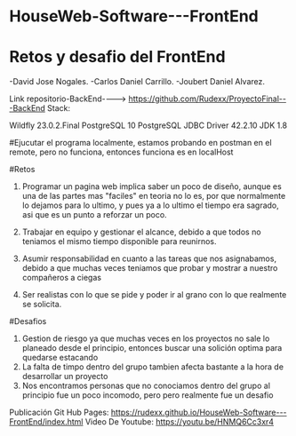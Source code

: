 # HouseWeb-Software---FrontEnd

# Retos y desafio del FrontEnd
-David Jose Nogales.
-Carlos Daniel Carrillo.
-Joubert Daniel Alvarez.


Link repositorio-BackEnd----> https://github.com/Rudexx/ProyectoFinal---BackEnd
Stack:

Wildfly 23.0.2.Final
PostgreSQL 10
PostgreSQL JDBC Driver 42.2.10
JDK 1.8  

#Ejucutar el programa localmente, estamos probando en postman en el remote, pero no funciona, entonces funciona es en localHost 

#Retos
1) Programar un pagina web implica saber un poco de diseño, aunque es una de las partes mas "faciles" en teoria no lo es,
   por que normalmente lo dejamos para lo ultimo,
   y pues ya a lo ultimo el tiempo era sagrado, asi que es un punto a reforzar un poco.
   
2) Trabajar en equipo y gestionar el alcance, debido a que todos no teniamos el mismo tiempo disponible para reunirnos.

3) Asumir responsabilidad en cuanto a las tareas que nos asignabamos, debido a que muchas veces teniamos que probar y mostrar a nuestro compañeros a ciegas

4) Ser realistas con lo que se pide y poder ir al grano con lo que realmente se solicita.



#Desafios
1) Gestion de riesgo ya que muchas veces en los proyectos no sale lo planeado desde el principio, entonces buscar una solición optima para quedarse estacando 
2) La falta de timpo dentro del grupo tambien afecta bastante a la hora de desarrollar un proyecto 
3) Nos encontramos personas que no conociamos dentro del grupo al principio fue un poco incomodo, pero pero realmente fue un desafio

Publicación Git Hub Pages: https://rudexx.github.io/HouseWeb-Software---FrontEnd/index.html
Video De Youtube: https://youtu.be/HNMQ6Cc3xr4
